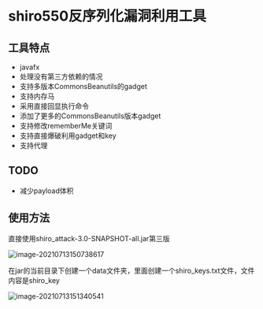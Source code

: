 # shiro550反序列化漏洞利用工具

## 工具特点

* javafx
* 处理没有第三方依赖的情况
* 支持多版本CommonsBeanutils的gadget
* 支持内存马
* 采用直接回显执行命令
* 添加了更多的CommonsBeanutils版本gadget
* 支持修改rememberMe关键词
* 支持直接爆破利用gadget和key
* 支持代理

## TODO

* 减少payload体积



## 使用方法

直接使用shiro_attack-3.0-SNAPSHOT-all.jar第三版

![image-20210713150738617](https://gitee.com/samny/images/raw/master/summersec//38u07er38ec/38u07er38ec.png)

在jar的当前目录下创建一个data文件夹，里面创建一个shiro_keys.txt文件，文件内容是shiro_key

![image-20210713151340541](https://gitee.com/samny/images/raw/master/summersec//40u13er40ec/40u13er40ec.png)

